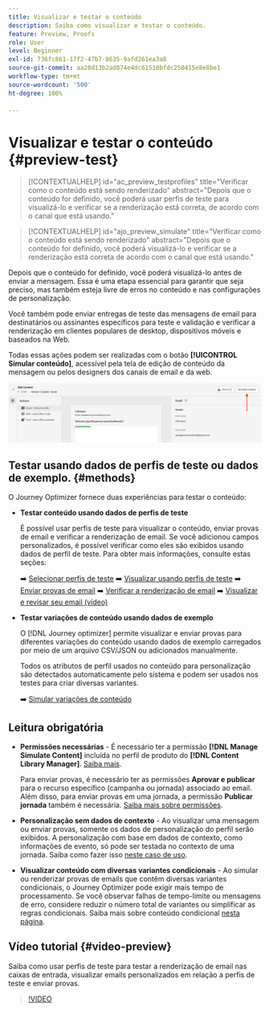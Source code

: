 ```yaml
---
title: Visualizar e testar o conteúdo
description: Saiba como visualizar e testar o conteúdo.
feature: Preview, Proofs
role: User
level: Beginner
exl-id: 736fc861-17f2-47b7-8635-9afd261ea3a8
source-git-commit: aa28d13b2ad874e4dc61510bfdc250415e8e8be1
workflow-type: tm+mt
source-wordcount: '500'
ht-degree: 100%

---
```


# Visualizar e testar o conteúdo {#preview-test}

>[!CONTEXTUALHELP]
>id="ac_preview_testprofiles"
>title="Verificar como o conteúdo está sendo renderizado"
>abstract="Depois que o conteúdo for definido, você poderá usar perfis de teste para visualizá-lo e verificar se a renderização está correta, de acordo com o canal que está usando."

>[!CONTEXTUALHELP]
>id="ajo_preview_simulate"
>title="Verificar como o conteúdo está sendo renderizado"
>abstract="Depois que o conteúdo for definido, você poderá visualizá-lo e verificar se a renderização está correta de acordo com o canal que está usando."

Depois que o conteúdo for definido, você poderá visualizá-lo antes de enviar a mensagem. Essa é uma etapa essencial para garantir que seja preciso, mas também esteja livre de erros no conteúdo e nas configurações de personalização.

Você também pode enviar entregas de teste das mensagens de email para destinatários ou assinantes específicos para teste e validação e verificar a renderização em clientes populares de desktop, dispositivos móveis e baseados na Web.

Todas essas ações podem ser realizadas com o botão **[!UICONTROL Simular conteúdo]**, acessível pela tela de edição de conteúdo da mensagem ou pelos designers dos canais de email e da web.

![](../email/assets/email-preview-button.png)

## Testar usando dados de perfis de teste ou dados de exemplo. {#methods}

O Journey Optimizer fornece duas experiências para testar o conteúdo:

* **Testar conteúdo usando dados de perfis de teste**

  É possível usar perfis de teste para visualizar o conteúdo, enviar provas de email e verificar a renderização de email. Se você adicionou campos personalizados, é possível verificar como eles são exibidos usando dados de perfil de teste. Para obter mais informações, consulte estas seções:

  ➡️ [Selecionar perfis de teste](test-profiles.md)
➡️ [Visualizar usando perfis de teste](preview.md)
➡️ [Enviar provas de email](proofs.md)
➡️ [Verificar a renderização de email](rendering.md)
➡️ [Visualizar e revisar seu email (vídeo)](#video-preview)

* **Testar variações de conteúdo usando dados de exemplo**

  O [!DNL Journey optimizer] permite visualizar e enviar provas para diferentes variações do conteúdo usando dados de exemplo carregados por meio de um arquivo CSV/JSON ou adicionados manualmente.

  Todos os atributos de perfil usados no conteúdo para personalização são detectados automaticamente pelo sistema e podem ser usados nos testes para criar diversas variantes.

  ➡️ [Simular variações de conteúdo](../test-approve/simulate-sample-input.md)

## Leitura obrigatória

* **Permissões necessárias** - É necessário ter a permissão **[!DNL Manage Simulate Content]** incluída no perfil de produto do **[!DNL Content Library Manager]**. [Saiba mais](../administration/ootb-product-profiles.md#content-library-manager).

  Para enviar provas, é necessário ter as permissões **Aprovar e publicar** para o recurso específico (campanha ou jornada) associado ao email. Além disso, para enviar provas em uma jornada, a permissão **Publicar jornada** também é necessária. [Saiba mais sobre permissões](../administration/ootb-permissions.md).

* **Personalização sem dados de contexto** - Ao visualizar uma mensagem ou enviar provas, somente os dados de personalização do perfil serão exibidos. A personalização com base em dados de contexto, como informações de evento, só pode ser testada no contexto de uma jornada. Saiba como fazer isso [neste caso de uso](../personalization/personalization-use-case.md).

* **Visualizar conteúdo com diversas variantes condicionais** - Ao simular ou renderizar provas de emails que contêm diversas variantes condicionais, o Journey Optimizer pode exigir mais tempo de processamento. Se você observar falhas de tempo-limite ou mensagens de erro, considere reduzir o número total de variantes ou simplificar as regras condicionais. Saiba mais sobre conteúdo condicional [nesta página](../personalization/dynamic-content.md).

## Vídeo tutorial {#video-preview}

Saiba como usar perfis de teste para testar a renderização de email nas caixas de entrada, visualizar emails personalizados em relação a perfis de teste e enviar provas.

>[!VIDEO](https://video.tv.adobe.com/v/3425026?quality=12)
